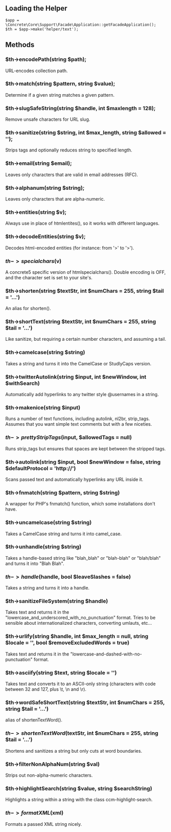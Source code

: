 ## Loading the Helper

```
$app = \Concrete\Core\Support\Facade\Application::getFacadeApplication();
$th = $app->make('helper/text');
```

## Methods

### $th->encodePath(string $path);

URL-encodes collection path.

### $th->match(string $pattern, string $value);

Determine if a given string matches a given pattern.

### $th->slugSafeString(string $handle, int $maxlength = 128);

Remove unsafe characters for URL slug.

### $th->sanitize(string $string, int $max_length, string $allowed = '');

Strips tags and optionally reduces string to specified length.

### $th->email(string $email);

Leaves only characters that are valid in email addresses (RFC).

### $th->alphanum(string $string);

Leaves only characters that are alpha-numeric.

### $th->entities(string $v);

Always use in place of htmlentites(), so it works with different languages.

### $th->decodeEntities(string $v);

Decodes html-encoded entities (for instance: from '>' to '>').

### $th->specialchars($v)

A concrete5 specific version of htmlspecialchars(). Double encoding is OFF, and the character set is set to your site's.

### $th->shorten(string $textStr, int $numChars = 255, string $tail = '…')

An alias for shorten().

### $th->shortText(string $textStr, int $numChars = 255, string $tail = '…')

Like sanitize, but requiring a certain number characters, and assuming a tail.

### $th->camelcase(string $string)

Takes a string and turns it into the CamelCase or StudlyCaps version.

### $th->twitterAutolink(string $input, int $newWindow, int $withSearch)

Automatically add hyperlinks to any twitter style @usernames in a string.

### $th->makenice(string $input)

Runs a number of text functions, including autolink, nl2br, strip_tags. Assumes that you want simple text comments but with a few niceties.

### $th->prettyStripTags($input, $allowedTags = null)

Runs strip_tags but ensures that spaces are kept between the stripped tags.

### $th->autolink(string $input, bool $newWindow = false, string $defaultProtocol = 'http://')

Scans passed text and automatically hyperlinks any URL inside it.

### $th->fnmatch(string $pattern, string $string)

A wrapper for PHP's fnmatch() function, which some installations don't have.

### $th->uncamelcase(string $string)

Takes a CamelCase string and turns it into camel_case.

### $th->unhandle(string $string)

Takes a handle-based string like "blah_blah" or "blah-blah" or "blah/blah" and turns it into "Blah Blah".

### $th->handle($handle, bool $leaveSlashes = false)

Takes a string and turns it into a handle.

### $th->sanitizeFileSystem(string $handle)

Takes text and returns it in the "lowercase_and_underscored_with_no_punctuation" format. Tries to be sensible about internationalized characters, converting umlauts, etc…

### $th->urlify(string $handle, int $max_length = null, string $locale = '', bool $removeExcludedWords = true)

Takes text and returns it in the "lowercase-and-dashed-with-no-punctuation" format.

### $th->asciify(string $text, string $locale = '')

Takes text and converts it to an ASCII-only string (characters with code between 32 and 127, plus \t, \n and \r).

### $th->wordSafeShortText(string $textStr, int $numChars = 255, string $tail = '…')

alias of shortenTextWord().

### $th->shortenTextWord($textStr, int $numChars = 255, string $tail = '…')

Shortens and sanitizes a string but only cuts at word boundaries.

### $th->filterNonAlphaNum(string $val)

Strips out non-alpha-numeric characters.

### $th->highlightSearch(string $value, string $searchString)

Highlights a string within a string with the class ccm-highlight-search.

### $th->formatXML($xml)

Formats a passed XML string nicely.